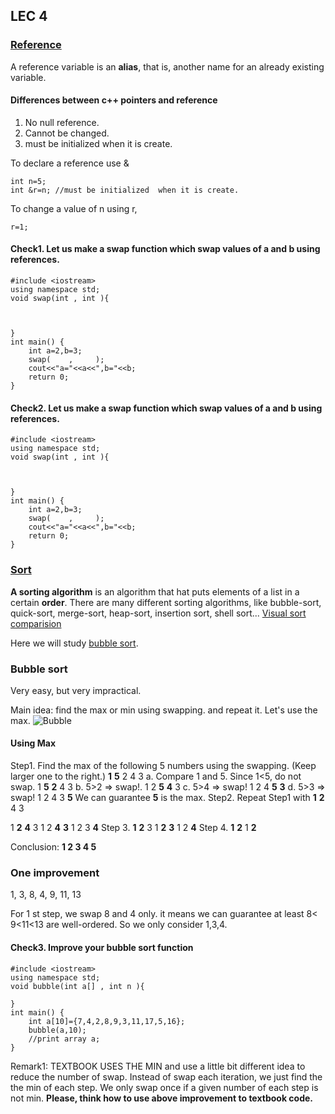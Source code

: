 ## LEC 4

### [Reference](http://www.tutorialspoint.com/cplusplus/cpp_references.htm)
A reference variable is an **alias**, that is, another name for an already existing variable.

#### Differences between c++ pointers and reference

1.  No null reference.
2.  Cannot be changed.
3.  must be initialized when it is create.

To declare a reference  use &    

```
int n=5;
int &r=n; //must be initialized  when it is create.
```
To change a value of n using r,

```
r=1;
```


#### Check1. Let us make a swap function which swap values of a and b using references.

```
#include <iostream>
using namespace std;
void swap(int , int ){
	
	
	      
}
int main() {
	int a=2,b=3;
	swap(    ,     );
	cout<<"a="<<a<<",b="<<b;
	return 0;
}
```
#### Check2. Let us make a swap function which swap values of a and b using references.

```
#include <iostream>
using namespace std;
void swap(int , int ){
	
	
	      
}
int main() {
	int a=2,b=3;
	swap(    ,     );
	cout<<"a="<<a<<",b="<<b;
	return 0;
}
```

### [Sort](http://en.wikipedia.org/wiki/Sorting_algorithm)
**A sorting algorithm** is an algorithm that hat puts elements of a list in a certain **order**.
There are many different sorting algorithms, like  bubble-sort, quick-sort, merge-sort, heap-sort, insertion sort, shell sort...
[Visual sort comparision](http://www.sorting-algorithms.com/)

Here we will study [bubble sort](http://en.wikipedia.org/wiki/Bubble_sort).
### Bubble sort
Very easy, but very impractical.

Main idea: find the max or min using swapping. and repeat it.
Let's use the max.
![Bubble](http://www.programiz.com/sites/tutorial2program/files/Bubble-sort-algorithm-programming.jpg)

#### Using Max
Step1.
Find the max of the following 5 numbers using the swapping.
(Keep larger one to the right.)
**1** **5** 2 4 3
a. Compare 1 and 5. Since 1<5, do not swap.
1 **5** **2** 4 3
b. 5>2 => swap!.
1 2 **5** **4** 3
c. 5>4 => swap!
1 2 4 **5** **3**
d. 5>3 => swap!
1 2 4 3 **5**
We can guarantee **5** is the max.
Step2. 
Repeat Step1 with 
**1** **2** 4 3

1 **2** **4** 3
1 2 **4** **3**
1 2 3 **4**
Step 3.
**1** **2** 3
1 **2** **3**
1 2 **4**
Step 4.
**1** **2**
1 **2**

Conclusion: **1 2 3 4 5**







### One improvement

1, 3, 8, 4, 9, 11, 13

For 1 st step, we swap 8 and 4 only. it means we can guarantee at least 8< 9<11<13 are well-ordered.
So we only consider 1,3,4.

#### Check3. Improve your bubble sort function

```
#include <iostream>
using namespace std;
void bubble(int a[] , int n ){

}
int main() {
	int a[10]={7,4,2,8,9,3,11,17,5,16};
	bubble(a,10);
	//print array a;
}
```

Remark1: TEXTBOOK USES THE MIN and use a little bit different idea to reduce the number of swap.
Instead of swap each iteration, we just find the the min of each step. We only swap once if a given number of each step is not min. **Please, think how to use above improvement to textbook code.**



